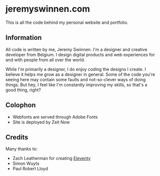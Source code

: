 # jeremyswinnen.com
This is all the code behind my personal website and portfolio.

## Information
All code is written by me, Jeremy Swinnen. I'm a designer and creative developer from Belgium. I design digital products and web experiences for and with people from all over the world.

While I'm primarily a designer, I do enjoy coding the designs I create. I believe it helps me grow as a designer in general. Some of the code you're seeing here may contain some faults and not-so-clever ways of doing things. But hey, I feel like I'm constantly improving my skills, so that's a good thing, right?

## Colophon
- Webfonts are served through Adobe Fonts
- Site is deployed by Zeit Now

## Credits
Many thanks to:
- Zach Leatherman for creating [Eleventy](www.11ty.io)
- Simon Wuyts
- Paul Robert Lloyd
